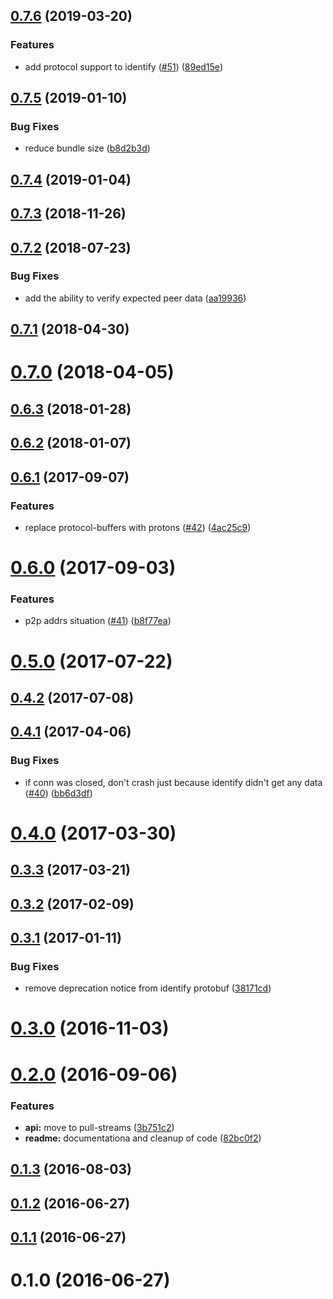 <a name="0.7.6"></a>
## [0.7.6](https://github.com/libp2p/js-eth-libp2p-identify/compare/v0.7.5...v0.7.6) (2019-03-20)


### Features

* add protocol support to identify ([#51](https://github.com/libp2p/js-eth-libp2p-identify/issues/51)) ([89ed15e](https://github.com/libp2p/js-eth-libp2p-identify/commit/89ed15e))



<a name="0.7.5"></a>
## [0.7.5](https://github.com/libp2p/js-eth-libp2p-identify/compare/v0.7.4...v0.7.5) (2019-01-10)


### Bug Fixes

* reduce bundle size ([b8d2b3d](https://github.com/libp2p/js-eth-libp2p-identify/commit/b8d2b3d))



<a name="0.7.4"></a>
## [0.7.4](https://github.com/libp2p/js-eth-libp2p-identify/compare/v0.7.3...v0.7.4) (2019-01-04)



<a name="0.7.3"></a>
## [0.7.3](https://github.com/libp2p/js-eth-libp2p-identify/compare/v0.7.2...v0.7.3) (2018-11-26)



<a name="0.7.2"></a>
## [0.7.2](https://github.com/libp2p/js-eth-libp2p-identify/compare/v0.7.1...v0.7.2) (2018-07-23)


### Bug Fixes

* add the ability to verify expected peer data ([aa19936](https://github.com/libp2p/js-eth-libp2p-identify/commit/aa19936))



<a name="0.7.1"></a>
## [0.7.1](https://github.com/libp2p/js-eth-libp2p-identify/compare/v0.7.0...v0.7.1) (2018-04-30)



<a name="0.7.0"></a>
# [0.7.0](https://github.com/libp2p/js-eth-libp2p-identify/compare/v0.6.3...v0.7.0) (2018-04-05)



<a name="0.6.3"></a>
## [0.6.3](https://github.com/libp2p/js-eth-libp2p-identify/compare/v0.6.2...v0.6.3) (2018-01-28)



<a name="0.6.2"></a>
## [0.6.2](https://github.com/libp2p/js-eth-libp2p-identify/compare/v0.6.1...v0.6.2) (2018-01-07)



<a name="0.6.1"></a>
## [0.6.1](https://github.com/libp2p/js-eth-libp2p-identify/compare/v0.6.0...v0.6.1) (2017-09-07)


### Features

* replace protocol-buffers with protons ([#42](https://github.com/libp2p/js-eth-libp2p-identify/issues/42)) ([4ac25c9](https://github.com/libp2p/js-eth-libp2p-identify/commit/4ac25c9))



<a name="0.6.0"></a>
# [0.6.0](https://github.com/libp2p/js-eth-libp2p-identify/compare/v0.5.0...v0.6.0) (2017-09-03)


### Features

* p2p addrs situation ([#41](https://github.com/libp2p/js-eth-libp2p-identify/issues/41)) ([b8f77ea](https://github.com/libp2p/js-eth-libp2p-identify/commit/b8f77ea))



<a name="0.5.0"></a>
# [0.5.0](https://github.com/libp2p/js-eth-libp2p-identify/compare/v0.4.2...v0.5.0) (2017-07-22)



<a name="0.4.2"></a>
## [0.4.2](https://github.com/libp2p/js-eth-libp2p-identify/compare/v0.4.1...v0.4.2) (2017-07-08)



<a name="0.4.1"></a>
## [0.4.1](https://github.com/libp2p/js-eth-libp2p-identify/compare/v0.4.0...v0.4.1) (2017-04-06)


### Bug Fixes

* if conn was closed, don't crash just because identify didn't get any data ([#40](https://github.com/libp2p/js-eth-libp2p-identify/issues/40)) ([bb6d3df](https://github.com/libp2p/js-eth-libp2p-identify/commit/bb6d3df))



<a name="0.4.0"></a>
# [0.4.0](https://github.com/libp2p/js-eth-libp2p-identify/compare/v0.3.3...v0.4.0) (2017-03-30)



<a name="0.3.3"></a>
## [0.3.3](https://github.com/libp2p/js-eth-libp2p-identify/compare/v0.3.2...v0.3.3) (2017-03-21)



<a name="0.3.2"></a>
## [0.3.2](https://github.com/libp2p/js-eth-libp2p-identify/compare/v0.3.1...v0.3.2) (2017-02-09)



<a name="0.3.1"></a>
## [0.3.1](https://github.com/libp2p/js-eth-libp2p-identify/compare/v0.3.0...v0.3.1) (2017-01-11)


### Bug Fixes

* remove deprecation notice from identify protobuf ([38171cd](https://github.com/libp2p/js-eth-libp2p-identify/commit/38171cd))



<a name="0.3.0"></a>
# [0.3.0](https://github.com/libp2p/js-eth-libp2p-identify/compare/v0.2.0...v0.3.0) (2016-11-03)



<a name="0.2.0"></a>
# [0.2.0](https://github.com/libp2p/js-eth-libp2p-identify/compare/v0.1.3...v0.2.0) (2016-09-06)


### Features

* **api:** move to pull-streams ([3b751c2](https://github.com/libp2p/js-eth-libp2p-identify/commit/3b751c2))
* **readme:** documentationa and cleanup of code ([82bc0f2](https://github.com/libp2p/js-eth-libp2p-identify/commit/82bc0f2))



<a name="0.1.3"></a>
## [0.1.3](https://github.com/libp2p/js-eth-libp2p-identify/compare/v0.1.2...v0.1.3) (2016-08-03)



<a name="0.1.2"></a>
## [0.1.2](https://github.com/libp2p/js-eth-libp2p-identify/compare/v0.1.1...v0.1.2) (2016-06-27)



<a name="0.1.1"></a>
## [0.1.1](https://github.com/libp2p/js-eth-libp2p-identify/compare/v0.1.0...v0.1.1) (2016-06-27)



<a name="0.1.0"></a>
# 0.1.0 (2016-06-27)



